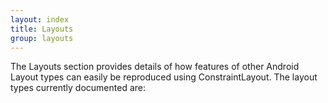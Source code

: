```yaml
---
layout: index
title: Layouts
group: layouts
---
```


The Layouts section provides details of how features of other Android Layout types can easily be reproduced using 
ConstraintLayout. The layout types currently documented are:
